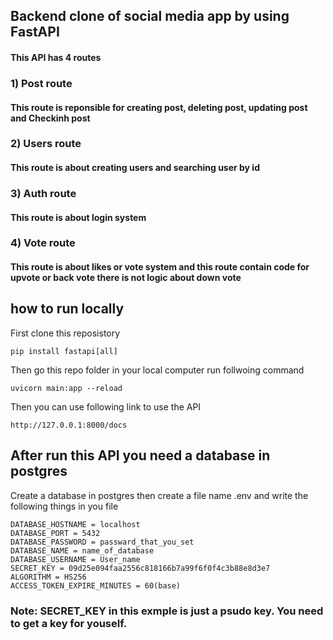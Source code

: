 ## Backend clone  of social media app by using FastAPI

#### This API  has 4 routes

### 1) Post route

#### This route is reponsible for creating post, deleting post, updating post and Checkinh post

### 2) Users route

#### This route is about creating users and searching user by id

### 3) Auth route

#### This route is about login system

### 4) Vote route

 #### This route is about likes or vote system and this route contain code for upvote or back vote there is not logic about down vote

## how to run locally
First clone this reposistory

````
pip install fastapi[all]
````

Then go this repo folder in your local computer run follwoing command

````
uvicorn main:app --reload
````

Then you can use following link to use the  API

````
http://127.0.0.1:8000/docs 
````

## After run this API you need a database in postgres 
Create a database in postgres then create a file name .env and write the following things in you file 

````
DATABASE_HOSTNAME = localhost
DATABASE_PORT = 5432
DATABASE_PASSWORD = passward_that_you_set
DATABASE_NAME = name_of_database
DATABASE_USERNAME = User_name
SECRET_KEY = 09d25e094faa2556c818166b7a99f6f0f4c3b88e8d3e7 
ALGORITHM = HS256
ACCESS_TOKEN_EXPIRE_MINUTES = 60(base)

````
### Note: SECRET_KEY in this exmple is just a psudo key. You need to get a key for youself.
